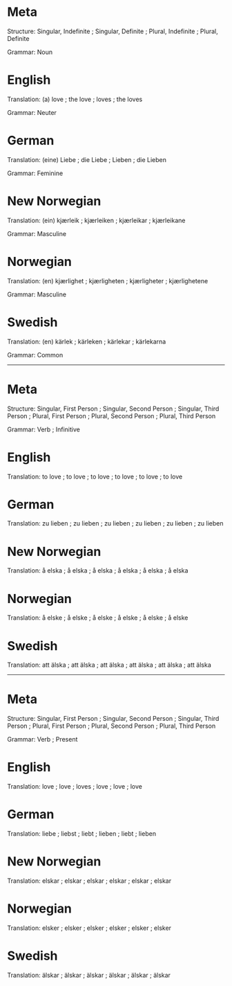 Meta
====

Structure: Singular, Indefinite ; Singular, Definite ; Plural, Indefinite ; Plural, Definite

Grammar:   Noun



English
=======

Translation: (a) love ; the love ; loves ; the loves

Grammar:     Neuter



German
======

Translation: (eine) Liebe ; die Liebe ; Lieben ; die Lieben

Grammar:     Feminine



New Norwegian
=============

Translation: (ein) kjærleik ; kjærleiken ; kjærleikar ; kjærleikane

Grammar:     Masculine



Norwegian
=========

Translation: (en) kjærlighet ; kjærligheten ; kjærligheter ; kjærlighetene

Grammar:     Masculine



Swedish
=======

Translation: (en) kärlek ; kärleken ; kärlekar ; kärlekarna

Grammar:     Common



--------------------------------------------------------------------------------

Meta
====

Structure: Singular, First Person ; Singular, Second Person ; Singular, Third Person ;
           Plural, First Person   ; Plural, Second Person   ; Plural, Third Person

Grammar:   Verb ; Infinitive



English
=======

Translation: to love ; to love ; to love ;
             to love ; to love ; to love



German
======

Translation: zu lieben ; zu lieben ; zu lieben ;
             zu lieben ; zu lieben ; zu lieben



New Norwegian
=============

Translation: å elska ; å elska ; å elska ;
             å elska ; å elska ; å elska



Norwegian
=========

Translation: å elske ; å elske ; å elske ;
             å elske ; å elske ; å elske



Swedish
=======

Translation: att älska ; att älska ; att älska ;
             att älska ; att älska ; att älska



--------------------------------------------------------------------------------

Meta
====

Structure: Singular, First Person ; Singular, Second Person ; Singular, Third Person ;
           Plural, First Person   ; Plural, Second Person   ; Plural, Third Person

Grammar:   Verb ; Present



English
=======

Translation: love ; love ; loves ;
             love ; love ; love



German
======

Translation: liebe  ; liebst ; liebt  ;
             lieben ; liebt  ; lieben



New Norwegian
=============

Translation: elskar ; elskar ; elskar ;
             elskar ; elskar ; elskar



Norwegian
=========

Translation: elsker ; elsker ; elsker ;
             elsker ; elsker ; elsker



Swedish
=======

Translation: älskar ; älskar ; älskar ;
             älskar ; älskar ; älskar

